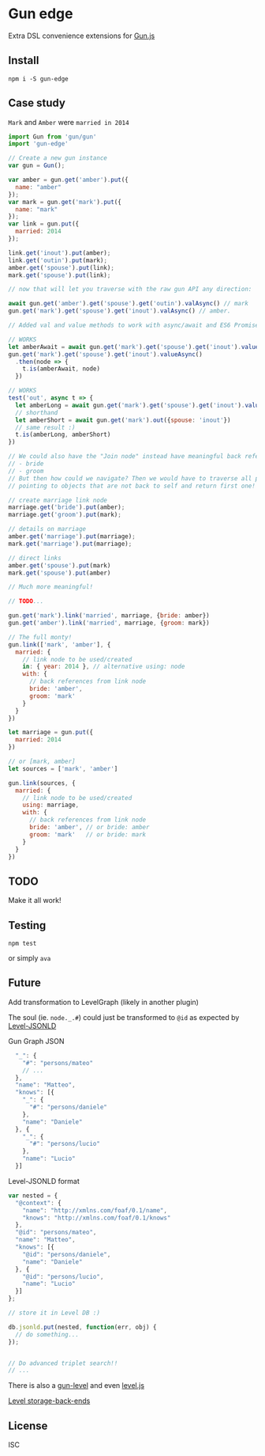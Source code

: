# Gun edge

Extra DSL convenience extensions for [Gun.js](http://gun.js.org/)

## Install

`npm i -S gun-edge`

## Case study

`Mark` and `Amber` were `married in 2014`

```js
import Gun from 'gun/gun'
import 'gun-edge'

// Create a new gun instance
var gun = Gun();

var amber = gun.get('amber').put({
  name: "amber"
});
var mark = gun.get('mark').put({
  name: "mark"
});
var link = gun.put({
  married: 2014
});

link.get('inout').put(amber);
link.get('outin').put(mark);
amber.get('spouse').put(link);
mark.get('spouse').put(link);

// now that will let you traverse with the raw gun API any direction:

await gun.get('amber').get('spouse').get('outin').valAsync() // mark
gun.get('mark').get('spouse').get('inout').valAsync() // amber.

// Added val and value methods to work with async/await and ES6 Promise

// WORKS
let amberAwait = await gun.get('mark').get('spouse').get('inout').valueAsync()
gun.get('mark').get('spouse').get('inout').valueAsync()
  .then(node => {
    t.is(amberAwait, node)
  })

// WORKS
test('out', async t => {
  let amberLong = await gun.get('mark').get('spouse').get('inout').valueAsync()
  // shorthand
  let amberShort = await gun.get('mark').out({spouse: 'inout'})
  // same result :)
  t.is(amberLong, amberShort)
})

// We could also have the "Join node" instead have meaningful back references (edges)
// - bride
// - groom
// But then how could we navigate? Then we would have to traverse all paths
// pointing to objects that are not back to self and return first one!

// create marriage link node
marriage.get('bride').put(amber);
marriage.get('groom').put(mark);

// details on marriage
amber.get('marriage').put(marriage);
mark.get('marriage').put(marriage);

// direct links
amber.get('spouse').put(mark)
mark.get('spouse').put(amber)

// Much more meaningful!

// TODO...

gun.get('mark').link('married', marriage, {bride: amber})
gun.get('amber').link('married', marriage, {groom: mark})

// The full monty!
gun.link(['mark', 'amber'], {
  married: {
    // link node to be used/created
    in: { year: 2014 }, // alternative using: node
    with: {
      // back references from link node
      bride: 'amber',
      groom: 'mark'
    }
  }
})

let marriage = gun.put({
  married: 2014
})

// or [mark, amber]
let sources = ['mark', 'amber']

gun.link(sources, {
  married: {
    // link node to be used/created
    using: marriage,
    with: {
      // back references from link node
      bride: 'amber', // or bride: amber
      groom: 'mark'   // or bride: mark
    }
  }
})
```

## TODO

Make it all work!

## Testing

`npm test`

or simply `ava`

## Future

Add transformation to LevelGraph (likely in another plugin)

The soul (ie. `node._.#`) could just be transformed to `@id` as expected by
[Level-JSONLD](https://github.com/mcollina/levelgraph-jsonld)

Gun Graph JSON

```js
  "_": {
    "#": "persons/mateo"
    // ...
  },
  "name": "Matteo",
  "knows": [{
    "_": {
      "#": "persons/daniele"
    },
    "name": "Daniele"
  }, {
    "_": {
      "#": "persons/lucio"
    },
    "name": "Lucio"
  }]
```

Level-JSONLD format

```js
var nested = {
  "@context": {
    "name": "http://xmlns.com/foaf/0.1/name",
    "knows": "http://xmlns.com/foaf/0.1/knows"
  },
  "@id": "persons/mateo",
  "name": "Matteo",
  "knows": [{
    "@id": "persons/daniele",
    "name": "Daniele"
  }, {
    "@id": "persons/lucio",
    "name": "Lucio"
  }]
};

// store it in Level DB :)

db.jsonld.put(nested, function(err, obj) {
  // do something...
});


// Do advanced triplet search!!
// ...
```

There is also a [gun-level](https://github.com/PsychoLlama/gun-level) and even [level.js](https://github.com/maxogden/level.js)

[Level storage-back-ends](https://github.com/Level/levelup/wiki/Modules#storage-back-ends)

## License

ISC